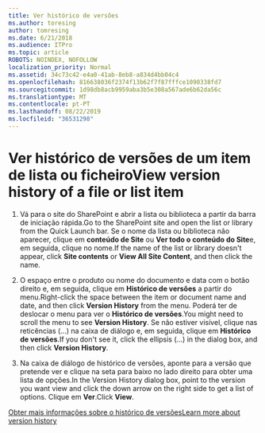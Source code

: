 ```yaml
---
title: Ver histórico de versões
ms.author: toresing
author: tomresing
ms.date: 6/21/2018
ms.audience: ITPro
ms.topic: article
ROBOTS: NOINDEX, NOFOLLOW
localization_priority: Normal
ms.assetid: 34c73c42-e4a0-41ab-8eb8-a834d4bb04c4
ms.openlocfilehash: 816638036f2374f13b62f7f87fffce1090338fd7
ms.sourcegitcommit: 1d98db8acb9959aba3b5e308a567ade6b62da56c
ms.translationtype: MT
ms.contentlocale: pt-PT
ms.lasthandoff: 08/22/2019
ms.locfileid: "36531298"
---
```

# <a name="view-version-history-of-a-file-or-list-item"></a><span data-ttu-id="c6ac5-102">Ver histórico de versões de um item de lista ou ficheiro</span><span class="sxs-lookup"><span data-stu-id="c6ac5-102">View version history of a file or list item</span></span>

1. <span data-ttu-id="c6ac5-103">Vá para o site do SharePoint e abrir a lista ou biblioteca a partir da barra de iniciação rápida.</span><span class="sxs-lookup"><span data-stu-id="c6ac5-103">Go to the SharePoint site and open the list or library from the Quick Launch bar.</span></span> <span data-ttu-id="c6ac5-104">Se o nome da lista ou biblioteca não aparecer, clique em **conteúdo de Site** ou **Ver todo o conteúdo do Site**e, em seguida, clique no nome.</span><span class="sxs-lookup"><span data-stu-id="c6ac5-104">If the name of the list or library doesn't appear, click **Site contents** or **View All Site Content**, and then click the name.</span></span>
    
2. <span data-ttu-id="c6ac5-105">O espaço entre o produto ou nome do documento e data com o botão direito e, em seguida, clique em **Histórico de versões** a partir do menu.</span><span class="sxs-lookup"><span data-stu-id="c6ac5-105">Right-click the space between the item or document name and date, and then click **Version History** from the menu.</span></span> <span data-ttu-id="c6ac5-106">Poderá ter de deslocar o menu para ver o **Histórico de versões**.</span><span class="sxs-lookup"><span data-stu-id="c6ac5-106">You might need to scroll the menu to see **Version History**.</span></span> <span data-ttu-id="c6ac5-107">Se não estiver visível, clique nas reticências (...) na caixa de diálogo e, em seguida, clique em **Histórico de versões**.</span><span class="sxs-lookup"><span data-stu-id="c6ac5-107">If you don't see it, click the ellipsis (...) in the dialog box, and then click **Version History**.</span></span>
    
3. <span data-ttu-id="c6ac5-108">Na caixa de diálogo de histórico de versões, aponte para a versão que pretende ver e clique na seta para baixo no lado direito para obter uma lista de opções.</span><span class="sxs-lookup"><span data-stu-id="c6ac5-108">In the Version History dialog box, point to the version you want view and click the down arrow on the right side to get a list of options.</span></span> <span data-ttu-id="c6ac5-109">Clique em **Ver**.</span><span class="sxs-lookup"><span data-stu-id="c6ac5-109">Click **View**.</span></span>
    
[<span data-ttu-id="c6ac5-110">Obter mais informações sobre o histórico de versões</span><span class="sxs-lookup"><span data-stu-id="c6ac5-110">Learn more about version history</span></span>](https://go.microsoft.com/fwlink/?linkid=875709)
  

